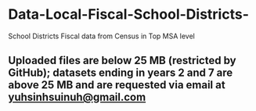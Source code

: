 # Data-Local-Fiscal-School-Districts-
School Districts Fiscal data from Census in Top MSA level
## Uploaded files are below 25 MB (restricted by GitHub); datasets ending in years 2 and 7 are above 25 MB and are requested via email at yuhsinhsuinuh@gmail.com

